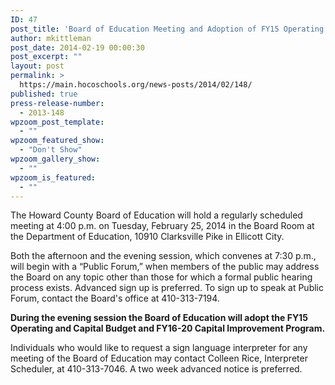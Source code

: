 ```yaml
---
ID: 47
post_title: 'Board of Education Meeting and Adoption of FY15 Operating &#038; Capital Budgets &#038; FY 16-20 Capital Improvement Program'
author: mkittleman
post_date: 2014-02-19 00:00:30
post_excerpt: ""
layout: post
permalink: >
  https://main.hocoschools.org/news-posts/2014/02/148/
published: true
press-release-number:
  - 2013-148
wpzoom_post_template:
  - ""
wpzoom_featured_show:
  - "Don't Show"
wpzoom_gallery_show:
  - ""
wpzoom_is_featured:
  - ""
---
```

The Howard County Board of Education will hold a regularly scheduled meeting at 4:00 p.m. on Tuesday, February 25, 2014 in the Board Room at the Department of Education, 10910 Clarksville Pike in Ellicott City.

Both the afternoon and the evening session, which convenes at 7:30 p.m., will begin with a “Public Forum,” when members of the public may address the Board on any topic other than those for which a formal public hearing process exists. Advanced sign up is preferred. To sign up to speak at Public Forum, contact the Board's office at 410-313-7194.

<strong>During the evening session the Board of Education will adopt the FY15 Operating and Capital Budget and FY16-20 Capital Improvement Program.</strong>

Individuals who would like to request a sign language interpreter for any meeting of the Board of Education may contact Colleen Rice, Interpreter Scheduler, at 410-313-7046. A two week advanced notice is preferred.